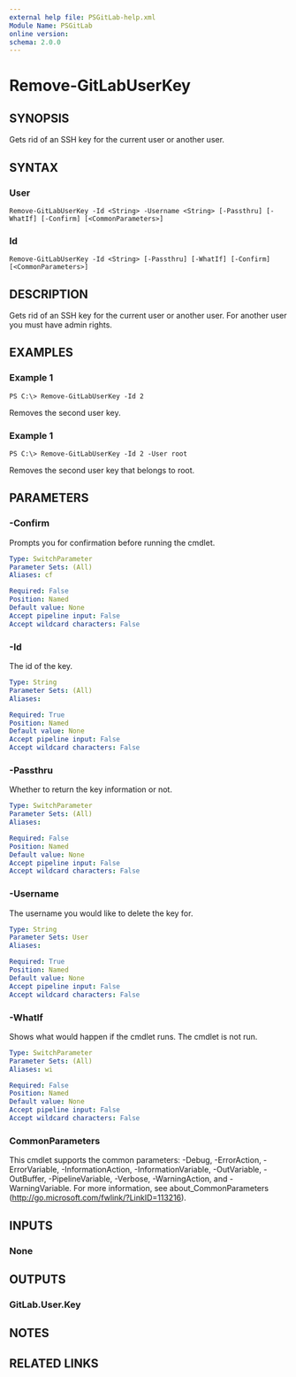 ```yaml
---
external help file: PSGitLab-help.xml
Module Name: PSGitLab
online version:
schema: 2.0.0
---
```


# Remove-GitLabUserKey

## SYNOPSIS
Gets rid of an SSH key for the current user or another user. 

## SYNTAX

### User
```
Remove-GitLabUserKey -Id <String> -Username <String> [-Passthru] [-WhatIf] [-Confirm] [<CommonParameters>]
```

### Id
```
Remove-GitLabUserKey -Id <String> [-Passthru] [-WhatIf] [-Confirm] [<CommonParameters>]
```

## DESCRIPTION
Gets rid of an SSH key for the current user or another user. For another user you must have admin rights. 

## EXAMPLES

### Example 1
```
PS C:\> Remove-GitLabUserKey -Id 2
```

Removes the second user key.

### Example 1
```
PS C:\> Remove-GitLabUserKey -Id 2 -User root
```

Removes the second user key that belongs to root.

## PARAMETERS

### -Confirm
Prompts you for confirmation before running the cmdlet.

```yaml
Type: SwitchParameter
Parameter Sets: (All)
Aliases: cf

Required: False
Position: Named
Default value: None
Accept pipeline input: False
Accept wildcard characters: False
```

### -Id
The id of the key. 

```yaml
Type: String
Parameter Sets: (All)
Aliases:

Required: True
Position: Named
Default value: None
Accept pipeline input: False
Accept wildcard characters: False
```

### -Passthru
Whether to return the key information or not. 

```yaml
Type: SwitchParameter
Parameter Sets: (All)
Aliases:

Required: False
Position: Named
Default value: None
Accept pipeline input: False
Accept wildcard characters: False
```

### -Username
The username you would like to delete the key for. 

```yaml
Type: String
Parameter Sets: User
Aliases:

Required: True
Position: Named
Default value: None
Accept pipeline input: False
Accept wildcard characters: False
```

### -WhatIf
Shows what would happen if the cmdlet runs.
The cmdlet is not run.

```yaml
Type: SwitchParameter
Parameter Sets: (All)
Aliases: wi

Required: False
Position: Named
Default value: None
Accept pipeline input: False
Accept wildcard characters: False
```

### CommonParameters
This cmdlet supports the common parameters: -Debug, -ErrorAction, -ErrorVariable, -InformationAction, -InformationVariable, -OutVariable, -OutBuffer, -PipelineVariable, -Verbose, -WarningAction, and -WarningVariable. For more information, see about_CommonParameters (http://go.microsoft.com/fwlink/?LinkID=113216).

## INPUTS

### None

## OUTPUTS

### GitLab.User.Key

## NOTES

## RELATED LINKS
